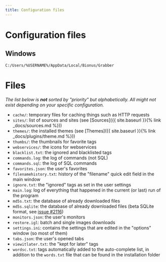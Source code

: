 ```yaml
---
title: Configuration files
---
```



# Configuration files

## Windows

```
C:/Users/%USERNAME%/AppData/Local/Bionus/Grabber
```


# Files

_The list below is **not** sorted by "priority" but alphabetically. All might not exist depending on your specific configuration._

* `cache/`: temporary files for caching things such as HTTP requests
* `sites/`: list of sources and sites (see [Sources]({{ site.baseurl }}{% link _docs/sources.md %}))
* `themes/`: the installed themes (see [Themes]({{ site.baseurl }}{% link _docs/plugins/theme.md %}))
* `thumbs/`: the thumbnails for favorite tags
* `webservices/`: the icons for webservices
* `blacklist.txt`: the ignored and blacklisted tags
* `commands.log`: the log of commands (not SQL)
* `commands.sql`: the log of SQL commands
* `favorites.json`: the user's favorites
* `filenamehistory.txt`: history of the "filename" quick edit field in the main window
* `ignore.txt`: the "ignored" tags as set in the user settings
* `main.log`: log of everything that happened in the current (or last) run of the program
* `md5s.txt`: the database of already downloaded files
* `md5s.sqlite`: the database of already downloaded files (beta SQLite format, see [issue #2116](https://github.com/Bionus/imgbrd-grabber/issues/2116))
* `monitors.json`: the user's monitors
* `restore.igl`: batch and single images downloads
* `settings.ini`: contains the settings that are edited in the "options" window (so most of them)
* `tabs.json`: the user's opened tabs
* `viewitlater.txt`: the "kept for later" tags
* `wordsc.txt`: tags automatically added to the auto-complete list, in addition to the `words.txt` file that can be found in the installation folder
